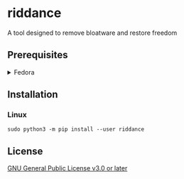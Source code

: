 # riddance

A tool designed to remove bloatware and restore freedom

## Prerequisites

<details>

<summary>Fedora</summary>

###

**Python**

```
sudo dnf install python3
```

**pip**

```
sudo python3 -m ensurepip --upgrade
```

</details>

## Installation

### Linux

```
sudo python3 -m pip install --user riddance
```

## License

[GNU General Public License v3.0 or later](COPYING)
